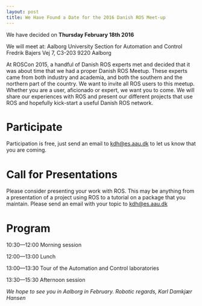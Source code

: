 ```yaml
---
layout: post
title: We Have Found a Date for the 2016 Danish ROS Meet-up
---
```


We have decided on **Thursday February 18th 2016**

We will meet at:
Aalborg University
Section for Automation and Control
Fredrik Bajers Vej 7, C3-203
9220 Aalborg

At ROSCon 2015, a handful of Danish ROS experts met and decided that it was about time that we had a proper Danish ROS Meetup. These experts came from both industry and academia, and both the southern and the northern part of the country.
We want to invite all ROS users to this meetup. Whether you are a user, aficionado or expert, we want you to come. We will share our experiences with ROS and present our different projects that use ROS and hopefully kick-start a useful Danish ROS network.

# Participate
Participation is free, just send an email to kdh@es.aau.dk to let us know that you are coming.

# Call for Presentations
Please consider presenting your work with ROS. This may be anything from a presentation of a project using ROS to a tutorial on a package that you maintain. Please send an email with your topic to kdh@es.aau.dk

# Program
10:30—12:00 Morning session

12:00—13:00 Lunch

13:00—13:30 Tour of the Automation and Control laboratories

13:30—15:30 Afternoon session

*We hope to see you in Aalborg in February.
Robotic regards,
Karl Damkjær Hansen*
